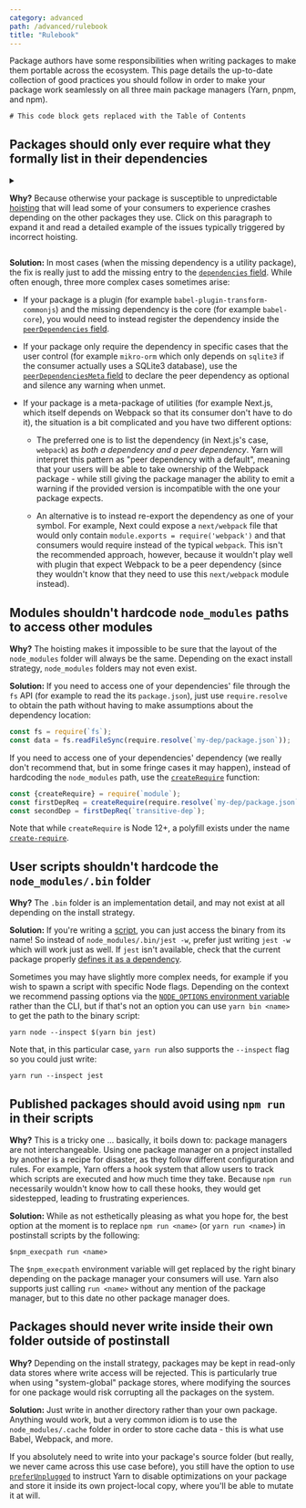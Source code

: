 ```yaml
---
category: advanced
path: /advanced/rulebook
title: "Rulebook"
---
```


Package authors have some responsibilities when writing packages to make them portable across the ecosystem. This page details the up-to-date collection of good practices you should follow in order to make your package work seamlessly on all three main package managers (Yarn, pnpm, and npm).

```toc
# This code block gets replaced with the Table of Contents
```

## Packages should only ever require what they formally list in their dependencies

<details>
<summary>

<b>Why?</b> Because otherwise your package is susceptible to unpredictable [hoisting](/advanced/lexicon#hoisting) that will lead some of your consumers to experience crashes depending on the other packages they use. Click on this paragraph to expand it and read a detailed example of the issues typically triggered by incorrect hoisting.

</summary>

Imagine that Alice uses Babel. Babel depends on an utility package which itself depends on Lodash. Since the utility package already depends on Lodash, Bob, the Babel maintainer, decided to use Lodash without formally declaring it in Babel itself.

![](/2020-08-28-23-21-52.png)

Because of the hoisting, Lodash will be put at the top, the tree becoming something like this:

![](/2020-08-29-16-38-30.png)

So far, everything is nice: the utility package can still require Lodash, but now Babel can too. Percect! Now, imagine that Alice also adds Gatsby to the mix, which would change the dependency tree as such:

![](/2020-08-29-16-34-13.png)

Now the hoisting becomes more interesting - since Babel doesn't formally declare the dependency, two different hoistings layouts can happen. The first one is pretty much identical to what you already had before, and under this layout things are working just fine:

![](/2020-08-29-16-43-25.png)

But a second layout is just as likely! And that's when things become trickier:

![](/2020-08-29-16-46-00.png)

First, let's check that this layout is valid: Gatsby still gets its Lodash 4 dependency, the Babel utility package still gets Lodash 1, and Babel itself still gets the utility package, just like before. But hold on - something subtly changed! Babel will no longer access Lodash 1! It'll instead retrieve the Lodash 4 copy that Gatsby provided - likely incompatible with whatever Babel originally expected. In the best case the application will crash, in the worst case it'll silently pass and generate buggy results.

If Babel had instead defined Lodash 1 as its own dependency, the package manager would have been able to encode this constraint and ensure that the requirement would have been met regardless of the hoisting.

</details>

**Solution:** In most cases (when the missing dependency is a utility package), the fix is really just to add the missing entry to the [`dependencies` field](/configuration/manifest#dependencies). While often enough, three more complex cases sometimes arise:

- If your package is a plugin (for example `babel-plugin-transform-commonjs`) and the missing dependency is the core (for example `babel-core`), you would need to instead register the dependency inside the [`peerDependencies` field](/configuration/manifest#peerDependencies).

- If your package only require the dependency in specific cases that the user control (for example `mikro-orm` which only depends on `sqlite3` if the consumer actually uses a SQLite3 database), use the [`peerDependenciesMeta` field](/configuration/manifest#peerDependenciesMeta.optional) to declare the peer dependency as optional and silence any warning when unmet.

- If your package is a meta-package of utilities (for example Next.js, which itself depends on Webpack so that its consumer don't have to do it), the situation is a bit complicated and you have two different options:

  - The preferred one is to list the dependency (in Next.js's case, `webpack`) as *both a dependency and a peer dependency*. Yarn will interpret this pattern as "peer dependency with a default", meaning that your users will be able to take ownership of the Webpack package - while still giving the package manager the ability to emit a warning if the provided version is incompatible with the one your package expects.

  - An alternative is to instead re-export the dependency as one of your symbol. For example, Next could expose a `next/webpack` file that would only contain `module.exports = require('webpack')` and that consumers would require instead of the typical `webpack`. This isn't the recommended approach, however, because it wouldn't play well with plugin that expect Webpack to be a peer dependency (since they wouldn't know that they need to use this `next/webpack` module instead).

## Modules shouldn't hardcode `node_modules` paths to access other modules

**Why?** The hoisting makes it impossible to be sure that the layout of the `node_modules` folder will always be the same. Depending on the exact install strategy, `node_modules` folders may not even exist.

**Solution:** If you need to access one of your dependencies' file through the `fs` API (for example to read the its `package.json`), just use `require.resolve` to obtain the path without having to make assumptions about the dependency location:

```ts
const fs = require(`fs`);
const data = fs.readFileSync(require.resolve(`my-dep/package.json`));
```

If you need to access one of your dependencies' dependency (we really don't recommend that, but in some fringe cases it may happen), instead of hardcoding the `node_modules` path, use the [`createRequire`](https://nodejs.org/api/module.html#module_module_createrequire_filename) function:

```ts
const {createRequire} = require(`module`);
const firstDepReq = createRequire(require.resolve(`my-dep/package.json`));
const secondDep = firstDepReq(`transitive-dep`);
```

Note that while `createRequire` is Node 12+, a polyfill exists under the name [`create-require`](https://github.com/nuxt-contrib/create-require).

## User scripts shouldn't hardcode the `node_modules/.bin` folder

**Why?** The `.bin` folder is an implementation detail, and may not exist at all depending on the install strategy.

**Solution:** If you're writing a [script](http://localhost:8000/configuration/manifest#scripts), you can just access the binary from its name! So instead of `node_modules/.bin/jest -w`, prefer just writing `jest -w` which will work just as well. If `jest` isn't available, check that the current package properly [defines it as a dependency](#a-package-should-only-require-what-it-lists-in-its-dependencies).

Sometimes you may have slightly more complex needs, for example if you wish to spawn a script with specific Node flags. Depending on the context we recommend passing options via the [`NODE_OPTIONS` environment variable](https://nodejs.org/api/cli.html#cli_node_options_options) rather than the CLI, but if that's not an option you can use `yarn bin <name>` to get the path to the binary script:

```
yarn node --inspect $(yarn bin jest)
```

Note that, in this particular case, `yarn run` also supports the `--inspect` flag so you could just write:

```
yarn run --inspect jest
```

## Published packages should avoid using `npm run` in their scripts

**Why?** This is a tricky one ... basically, it boils down to: package managers are not interchangeable. Using one package manager on a project installed by another is a recipe for disaster, as they follow different configuration and rules. For example, Yarn offers a hook system that allow users to track which scripts are executed and how much time they take. Because `npm run` necessarily wouldn't know how to call these hooks, they would get sidestepped, leading to frustrating experiences.

**Solution:** While as not esthetically pleasing as what you hope for, the best option at the moment is to replace `npm run <name>` (or `yarn run <name>`) in postinstall scripts by the following:

```
$npm_execpath run <name>
```

The `$npm_execpath` environment variable will get replaced by the right binary depending on the package manager your consumers will use. Yarn also supports just calling `run <name>` without any mention of the package manager, but to this date no other package manager does.

## Packages should never write inside their own folder outside of postinstall

**Why?** Depending on the install strategy, packages may be kept in read-only data stores where write access will be rejected. This is particularly true when using "system-global" package stores, where modifying the sources for one package would risk corrupting all the packages on the system.

**Solution:** Just write in another directory rather than your own package. Anything would work, but a very common idiom is to use the `node_modules/.cache` folder in order to store cache data - this is what use Babel, Webpack, and more.

If you absolutely need to write into your package's source folder (but really, we never came across this use case before), you still have the option to use [`preferUnplugged`](/configuration/manifest#preferUnplugged) to instruct Yarn to disable optimizations on your package and store it inside its own project-local copy, where you'll be able to mutate it at will.
